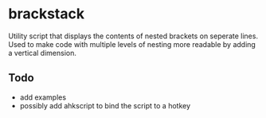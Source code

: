 # brackstack
Utility script that displays the contents of nested brackets on seperate lines. Used to make code with multiple levels of nesting more readable by adding a vertical dimension.

## Todo

* add examples
* possibly add ahkscript to bind the script to a hotkey
